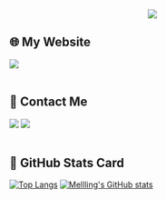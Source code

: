 <div align="center"><img src="https://github.com/user-attachments/assets/4769d902-01f2-47ec-a652-9918689e4379" /></div>  

## 🌐 My Website
[<img src="https://img.shields.io/badge/Notion-000000?style=for-the-badge&logo=Notion&logoColor=white">](https://evanescent-field-c88.notion.site/11ae7699000180aaa5e8cf327d178df2?pvs=4)
<br/> <br/>

## 📮 Contact Me
<a href="mailto:bluebell1183@gmail.com"><img src="https://img.shields.io/badge/Gmail-EA4335?style=for-the-badge&logo=Gmail&logoColor=white"></a>
[<img src="https://img.shields.io/badge/Instagram-E4405F?style=for-the-badge&logo=Instagram&logoColor=white">](https://www.instagram.com/flamme_1183/)
<br/> <br/>

## 📍 GitHub Stats Card
[![Top Langs](https://github-readme-stats.vercel.app/api/top-langs/?username=Mellling&layout=compact&theme=nord)](https://github.com/Mellling/github-readme-stats) [![Mellling's GitHub stats](https://github-readme-stats.vercel.app/api?username=Mellling&include_all_commits=true&theme=nord&hide_border=true&count_private=true)](https://github.com/Mellling/github-readme-stats)
